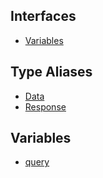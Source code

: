 ## Interfaces

- [Variables](api/namespaces%5Cqueries%5Cnamespaces%5CFeedbackQuery%5Cinterfaces%5CVariables.md)

## Type Aliases

- [Data](api/namespaces%5Cqueries%5Cnamespaces%5CFeedbackQuery%5Ctype-aliases%5CData.md)
- [Response](api/namespaces%5Cqueries%5Cnamespaces%5CFeedbackQuery%5Ctype-aliases%5CResponse.md)

## Variables

- [query](api/namespaces%5Cqueries%5Cnamespaces%5CFeedbackQuery%5Cvariables%5Cquery.md)
